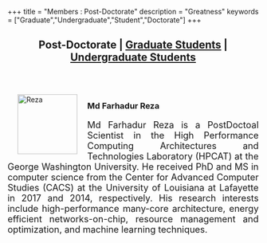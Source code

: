 +++
title = "Members : Post-Doctorate"
description = "Greatness"
keywords = ["Graduate","Undergraduate","Student","Doctorate"]
+++

## <center> **Post-Doctorate** | [Graduate Students](/grad/) | [Undergraduate Students](/under/)</center>

<!--[](/img/People/Sebastian.jpg)-->
<br>
<br>

<img src="/img/People/Reza_HPCAT.jpg" hspace="20" vspace="10" border="0" alt="Reza" style="float: left; width:120px;"/>

### Md Farhadur Reza

<p style="text-align: justify; font-size:18px;">
Md Farhadur Reza is a PostDoctoal Scientist in the High Performance
Computing Architectures and Technologies Laboratory (HPCAT) at the George
Washington University. He received PhD and MS in computer science from the Center
for Advanced Computer Studies (CACS) at the University of Louisiana at Lafayette in
2017 and 2014, respectively. His research interests include high-performance many-core architecture, energy efficient networks-on-chip, resource management and optimization, and machine learning techniques.
</p>

<br>
<br>

<br>
<br>
